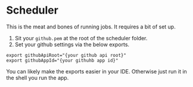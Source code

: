 # Scheduler

This is the meat and bones of running jobs. It requires a bit of set up.

1. Sit your `github.pem` at the root of the scheduler folder.
2. Set your github settings via the below exports.

```
export githubApiRoot="{your github api root}"
export githubAppId="{your githuhb app id}"
```

You can likely make the exports easier in your IDE. Otherwise just run it in the shell you run the app.
